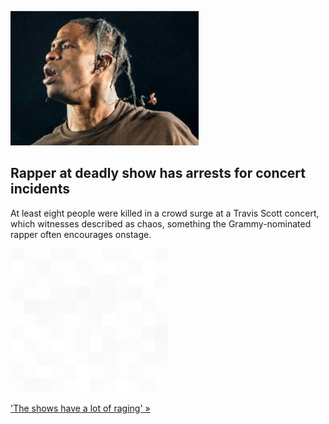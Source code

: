 
![Rapper at deadly show has arrests for concert incidents](./20211107175852.png)
## Rapper at deadly show has arrests for concert incidents

At least eight people were killed in a crowd surge at a Travis Scott concert, which witnesses described as chaos, something the Grammy-nominated rapper often encourages onstage.

![pic](../square_bg.png)

['The shows have a lot of raging' »](https://www.yahoo.com/news/travis-scotts-shows-fun-filled-050546795.html)

